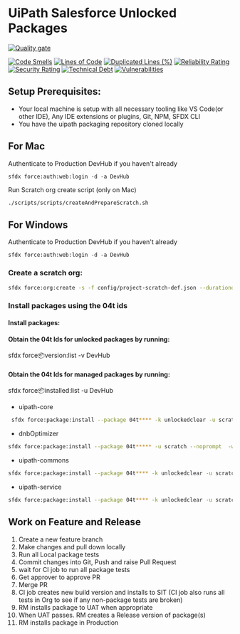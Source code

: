 # UiPath Salesforce Unlocked Packages

[![Quality gate](https://sonarcloud.io/api/project_badges/quality_gate?project=uipathdevops_uipath-package&token=c036e8931663806b31c430623309298e88974a9a)](https://sonarcloud.io/dashboard?id=uipathdevops_uipath-package)

[![Code Smells](https://sonarcloud.io/api/project_badges/measure?project=uipathdevops_uipath-package&metric=code_smells&token=c036e8931663806b31c430623309298e88974a9a)](https://sonarcloud.io/dashboard?id=uipathdevops_uipath-package)
[![Lines of Code](https://sonarcloud.io/api/project_badges/measure?project=uipathdevops_uipath-package&metric=ncloc&token=c036e8931663806b31c430623309298e88974a9a)](https://sonarcloud.io/dashboard?id=uipathdevops_uipath-package)
[![Duplicated Lines (%)](https://sonarcloud.io/api/project_badges/measure?project=uipathdevops_uipath-package&metric=duplicated_lines_density&token=c036e8931663806b31c430623309298e88974a9a)](https://sonarcloud.io/dashboard?id=uipathdevops_uipath-package)
[![Reliability Rating](https://sonarcloud.io/api/project_badges/measure?project=uipathdevops_uipath-package&metric=reliability_rating&token=c036e8931663806b31c430623309298e88974a9a)](https://sonarcloud.io/dashboard?id=uipathdevops_uipath-package)
[![Security Rating](https://sonarcloud.io/api/project_badges/measure?project=uipathdevops_uipath-package&metric=security_rating&token=c036e8931663806b31c430623309298e88974a9a)](https://sonarcloud.io/dashboard?id=uipathdevops_uipath-package)
[![Technical Debt](https://sonarcloud.io/api/project_badges/measure?project=uipathdevops_uipath-package&metric=sqale_index&token=c036e8931663806b31c430623309298e88974a9a)](https://sonarcloud.io/dashboard?id=uipathdevops_uipath-package)
[![Vulnerabilities](https://sonarcloud.io/api/project_badges/measure?project=uipathdevops_uipath-package&metric=vulnerabilities&token=c036e8931663806b31c430623309298e88974a9a)](https://sonarcloud.io/dashboard?id=uipathdevops_uipath-package)

## Setup Prerequisites:

- Your local machine is setup with all necessary tooling like VS Code(or other IDE), Any IDE extensions or plugins, Git, NPM, SFDX CLI
- You have the uipath packaging repository cloned locally

## For Mac

Authenticate to Production DevHub if you haven't already

```shell
sfdx force:auth:web:login -d -a DevHub
```

Run Scratch org create script (only on Mac)

```bash
./scripts/scripts/createAndPrepareScratch.sh
```

## For Windows

Authenticate to Production DevHub if you haven't already

```shell
sfdx force:auth:web:login -d -a DevHub
```

### Create a scratch org:

```bash
sfdx force:org:create -s -f config/project-scratch-def.json --durationdays 30 --setalias scratch -v DevHub
```

### Install packages using the 04t ids

#### Install packages:

#### Obtain the 04t Ids for unlocked packages by running:

sfdx force:package:version:list -v DevHub

#### Obtain the 04t Ids for managed packages by running:

sfdx force:package:installed:list -u DevHub

- uipath-core

```bash
 sfdx force:package:install --package 04t**** -k unlockedclear -u scratch -w 15
```

- dnbOptimizer

```bash
sfdx force:package:install --package 04t***** -u scratch --noprompt  -w 15
```

- uipath-commons

```bash
sfdx force:package:install --package 04t**** -k unlockedclear -u scratch  -w 15
```

- uipath-service

```bash
sfdx force:package:install --package 04t**** -k unlockedclear -u scratch  -w 15
```

## Work on Feature and Release

1. Create a new feature branch
2. Make changes and pull down locally
3. Run all Local package tests
4. Commit changes into Git, Push and raise Pull Request
5. wait for CI job to run all package tests
6. Get approver to approve PR
7. Merge PR
8. CI job creates new build version and installs to SIT
   (CI job also runs all tests in Org to see if any non-package tests are broken)
9. RM installs package to UAT when appropriate
10. When UAT passes. RM creates a Release version of package(s)
11. RM installs package in Production
